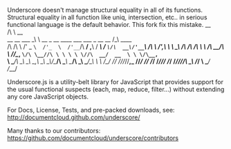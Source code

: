 Underscore doesn't manage structural equality in all of its functions.
Structural equality in all function like uniq, intersection, etc.. in serious functional language is the default behavior.
This fork fix this mistake.
                       __                                                         
                      /\ \                                                         __           
     __  __    ___    \_\ \     __   _ __   ____    ___    ___   _ __    __       /\_\    ____  
    /\ \/\ \ /' _ `\  /'_  \  /'__`\/\  __\/ ,__\  / ___\ / __`\/\  __\/'__`\     \/\ \  /',__\ 
    \ \ \_\ \/\ \/\ \/\ \ \ \/\  __/\ \ \//\__, `\/\ \__//\ \ \ \ \ \//\  __/  __  \ \ \/\__, `\
     \ \____/\ \_\ \_\ \___,_\ \____\\ \_\\/\____/\ \____\ \____/\ \_\\ \____\/\_\ _\ \ \/\____/
      \/___/  \/_/\/_/\/__,_ /\/____/ \/_/ \/___/  \/____/\/___/  \/_/ \/____/\/_//\ \_\ \/___/ 
                                                                                  \ \____/      
                                                                                   \/___/
                                                                               
Underscore.js is a utility-belt library for JavaScript that provides 
support for the usual functional suspects (each, map, reduce, filter...) 
without extending any core JavaScript objects.

For Docs, License, Tests, and pre-packed downloads, see:
http://documentcloud.github.com/underscore/

Many thanks to our contributors:
https://github.com/documentcloud/underscore/contributors
